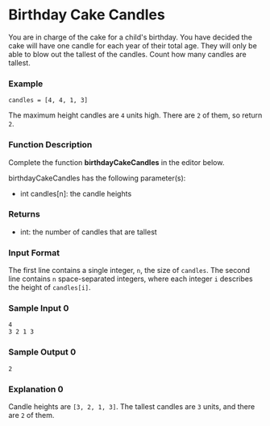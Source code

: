 # Birthday Cake Candles

You are in charge of the cake for a child's birthday. You have decided the cake will have one candle for each year of their total age. They will only be able to blow out the tallest of the candles. Count how many candles are tallest.

### Example

`candles = [4, 4, 1, 3]`

The maximum height candles are `4` units high. There are `2` of them, so return `2`.

### Function Description

Complete the function __birthdayCakeCandles__ in the editor below.

birthdayCakeCandles has the following parameter(s):

- int candles[n]: the candle heights

### Returns

- int: the number of candles that are tallest

### Input Format

The first line contains a single integer, `n`, the size of `candles`.
The second line contains `n` space-separated integers, where each integer `i` describes the height of `candles[i]`.

### Sample Input 0
````
4
3 2 1 3
````
### Sample Output 0
````
2
````
### Explanation 0

Candle heights are `[3, 2, 1, 3]`. The tallest candles are `3` units, and there are `2` of them.
